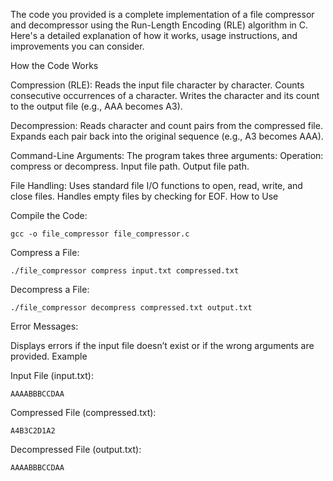 The code you provided is a complete implementation of a file compressor and decompressor using the Run-Length Encoding (RLE) algorithm in C. Here's a detailed explanation of how it works, usage instructions, and improvements you can consider.

How the Code Works

  Compression (RLE):
      Reads the input file character by character.
      Counts consecutive occurrences of a character.
      Writes the character and its count to the output file (e.g., AAA becomes A3).

  Decompression:
      Reads character and count pairs from the compressed file.
      Expands each pair back into the original sequence (e.g., A3 becomes AAA).

  Command-Line Arguments:
      The program takes three arguments:
          Operation: compress or decompress.
          Input file path.
          Output file path.

  File Handling:
      Uses standard file I/O functions to open, read, write, and close files.
      Handles empty files by checking for EOF.
How to Use

  Compile the Code:

    gcc -o file_compressor file_compressor.c

  Compress a File:

    ./file_compressor compress input.txt compressed.txt

  Decompress a File:

    ./file_compressor decompress compressed.txt output.txt

  Error Messages:

  Displays errors if the input file doesn’t exist or if the wrong arguments are provided.
Example

  Input File (input.txt):

    AAAABBBCCDAA

  Compressed File (compressed.txt):

    A4B3C2D1A2
  
  Decompressed File (output.txt):

    AAAABBBCCDAA
